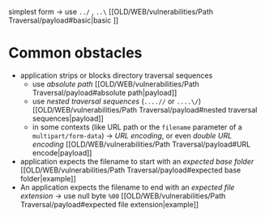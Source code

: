 simplest form -> use `../` , `..\` [[OLD/WEB/vulnerabilities/Path Traversal/payload#basic|basic ]]

# Common obstacles 

- application strips or blocks directory traversal sequences
  - use _absolute path_ [[OLD/WEB/vulnerabilities/Path Traversal/payload#absolute path|payload]]
  - use _nested traversal sequences_ (`....//` or `....\/`) [[OLD/WEB/vulnerabilities/Path Traversal/payload#nested traversal sequences|payload]]
  - in some contexts (like URL path or the `filename` parameter of a `multipart/form-data`) -> _URL encoding_, or even _double URL encoding_ [[OLD/WEB/vulnerabilities/Path Traversal/payload#URL encode|payload]]
- application expects the filename to start with an _expected base folder_ [[OLD/WEB/vulnerabilities/Path Traversal/payload#expected base folder|example]]
- An application expects the filename to end with an _expected file extension_ -> use null byte `%00` [[OLD/WEB/vulnerabilities/Path Traversal/payload#expected file extension|example]]
